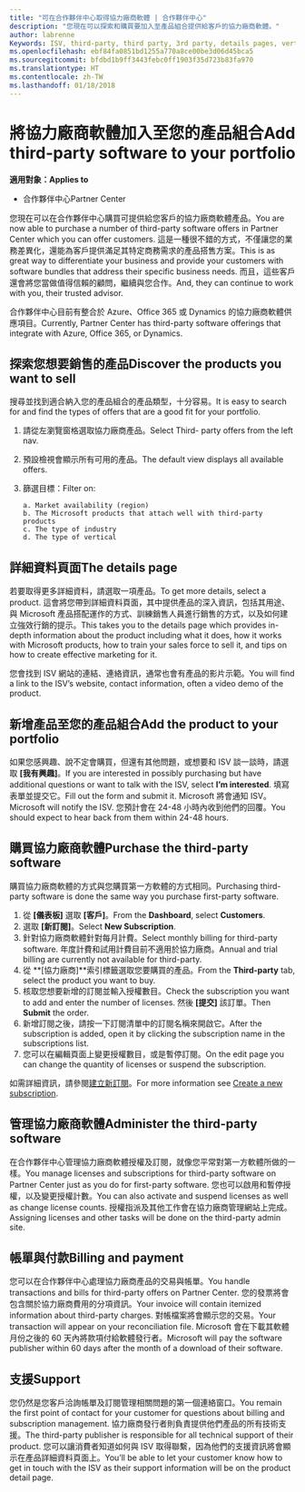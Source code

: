 ```yaml
---
title: "可在合作夥伴中心取得協力廠商軟體 | 合作夥伴中心"
description: "您現在可以探索和購買要加入至產品組合提供給客戶的協力廠商軟體。"
author: labrenne
Keywords: ISV, third-party, third party, 3rd party, details pages, vertical software, software publisher
ms.openlocfilehash: ebf84fa0851bd1255a770a8ce00be3d06d45bca5
ms.sourcegitcommit: bfdbd1b9ff3443febc0ff1903f35d723b83fa970
ms.translationtype: HT
ms.contentlocale: zh-TW
ms.lasthandoff: 01/18/2018
---
```

# <a name="add-third-party-software-to-your-portfolio"></a><span data-ttu-id="89ffa-103">將協力廠商軟體加入至您的產品組合</span><span class="sxs-lookup"><span data-stu-id="89ffa-103">Add third-party software to your portfolio</span></span>

**<span data-ttu-id="89ffa-104">適用對象：</span><span class="sxs-lookup"><span data-stu-id="89ffa-104">Applies to</span></span>** 

- <span data-ttu-id="89ffa-105">合作夥伴中心</span><span class="sxs-lookup"><span data-stu-id="89ffa-105">Partner Center</span></span>


<span data-ttu-id="89ffa-106">您現在可以在合作夥伴中心購買可提供給您客戶的協力廠商軟體產品。</span><span class="sxs-lookup"><span data-stu-id="89ffa-106">You are now able to purchase a number of third-party software offers in Partner Center which you can offer customers.</span></span> <span data-ttu-id="89ffa-107">這是一種很不錯的方式，不僅讓您的業務差異化，還能為客戶提供滿足其特定商務需求的產品搭售方案。</span><span class="sxs-lookup"><span data-stu-id="89ffa-107">This is as great way to differentiate your business and provide your customers with software bundles that address their specific business needs.</span></span> <span data-ttu-id="89ffa-108">而且，這些客戶還會將您當做值得信賴的顧問，繼續與您合作。</span><span class="sxs-lookup"><span data-stu-id="89ffa-108">And, they can continue to work with you, their trusted advisor.</span></span>

<span data-ttu-id="89ffa-109">合作夥伴中心目前有整合於 Azure、Office 365 或 Dynamics 的協力廠商軟體供應項目。</span><span class="sxs-lookup"><span data-stu-id="89ffa-109">Currently, Partner Center has third-party software offerings that integrate with Azure, Office 365, or Dynamics.</span></span>

## <a name="discover-the-products-you-want-to-sell"></a><span data-ttu-id="89ffa-110">探索您想要銷售的產品</span><span class="sxs-lookup"><span data-stu-id="89ffa-110">Discover the products you want to sell</span></span>

<span data-ttu-id="89ffa-111">搜尋並找到適合納入您的產品組合的產品類型，十分容易。</span><span class="sxs-lookup"><span data-stu-id="89ffa-111">It is easy to search for and find the types of offers that are a good fit for your portfolio.</span></span> 
1.  <span data-ttu-id="89ffa-112">請從左瀏覽窗格選取協力廠商產品。</span><span class="sxs-lookup"><span data-stu-id="89ffa-112">Select Third- party offers from the left nav.</span></span> 
2.  <span data-ttu-id="89ffa-113">預設檢視會顯示所有可用的產品。</span><span class="sxs-lookup"><span data-stu-id="89ffa-113">The default view displays all available offers.</span></span> 
3.  <span data-ttu-id="89ffa-114">篩選目標：</span><span class="sxs-lookup"><span data-stu-id="89ffa-114">Filter on:</span></span>

        a. Market availability (region) 
        b. The Microsoft products that attach well with third-party products  
        c. The type of industry 
        d. The type of vertical 

## <a name="the-details-page"></a><span data-ttu-id="89ffa-115">詳細資料頁面</span><span class="sxs-lookup"><span data-stu-id="89ffa-115">The details page</span></span>

<span data-ttu-id="89ffa-116">若要取得更多詳細資料，請選取一項產品。</span><span class="sxs-lookup"><span data-stu-id="89ffa-116">To get more details, select a product.</span></span> <span data-ttu-id="89ffa-117">這會將您帶到詳細資料頁面，其中提供產品的深入資訊，包括其用途、與 Microsoft 產品搭配運作的方式、訓練銷售人員進行銷售的方式，以及如何建立強效行銷的提示。</span><span class="sxs-lookup"><span data-stu-id="89ffa-117">This takes you to the details page which provides in-depth information about the product including what it does, how it works with Microsoft products, how to train your sales force to sell it, and tips on how to create effective marketing for it.</span></span> 

<span data-ttu-id="89ffa-118">您會找到 ISV 網站的連結、連絡資訊，通常也會有產品的影片示範。</span><span class="sxs-lookup"><span data-stu-id="89ffa-118">You will find a link to the ISV’s website, contact information, often a video demo of the product.</span></span> 

## <a name="add-the-product-to-your-portfolio"></a><span data-ttu-id="89ffa-119">新增產品至您的產品組合</span><span class="sxs-lookup"><span data-stu-id="89ffa-119">Add the product to your portfolio</span></span>

<span data-ttu-id="89ffa-120">如果您感興趣、說不定會購買，但還有其他問題，或想要和 ISV 談一談時，請選取 **\[我有興趣\]**。</span><span class="sxs-lookup"><span data-stu-id="89ffa-120">If you are interested in possibly purchasing but have additional questions or want to talk with the ISV, select **I’m interested**.</span></span> <span data-ttu-id="89ffa-121">填寫表單並提交它。</span><span class="sxs-lookup"><span data-stu-id="89ffa-121">Fill out the form and submit it.</span></span> <span data-ttu-id="89ffa-122">Microsoft 將會通知 ISV。</span><span class="sxs-lookup"><span data-stu-id="89ffa-122">Microsoft will notify the ISV.</span></span> <span data-ttu-id="89ffa-123">您預計會在 24-48 小時內收到他們的回覆。</span><span class="sxs-lookup"><span data-stu-id="89ffa-123">You should expect to hear back from them within 24-48 hours.</span></span> 

## <a name="purchase-the-third-party-software"></a><span data-ttu-id="89ffa-124">購買協力廠商軟體</span><span class="sxs-lookup"><span data-stu-id="89ffa-124">Purchase the third-party software</span></span>

<span data-ttu-id="89ffa-125">購買協力廠商軟體的方式與您購買第一方軟體的方式相同。</span><span class="sxs-lookup"><span data-stu-id="89ffa-125">Purchasing third-party software is done the same way you purchase first-party software.</span></span> 

1.  <span data-ttu-id="89ffa-126">從 **\[儀表板\]** 選取 **\[客戶\]**。</span><span class="sxs-lookup"><span data-stu-id="89ffa-126">From the **Dashboard**, select **Customers**.</span></span>
2.  <span data-ttu-id="89ffa-127">選取 **\[新訂閱\]**。</span><span class="sxs-lookup"><span data-stu-id="89ffa-127">Select **New Subscription**.</span></span>
3.  <span data-ttu-id="89ffa-128">針對協力廠商軟體針對每月計費。</span><span class="sxs-lookup"><span data-stu-id="89ffa-128">Select monthly billing for third-party software.</span></span> <span data-ttu-id="89ffa-129">年度計費和試用計費目前不適用於協力廠商。</span><span class="sxs-lookup"><span data-stu-id="89ffa-129">Annual and trial billing are currently not available for third-party.</span></span>
4.  <span data-ttu-id="89ffa-130">從 **\[協力廠商\]**索引標籤選取您要購買的產品。</span><span class="sxs-lookup"><span data-stu-id="89ffa-130">From the **Third-party** tab, select the product you want to buy.</span></span>
5.  <span data-ttu-id="89ffa-131">核取您想要新增的訂閱並輸入授權數目。</span><span class="sxs-lookup"><span data-stu-id="89ffa-131">Check the subscription you want to add and enter the number of licenses.</span></span> <span data-ttu-id="89ffa-132">然後 **\[提交\]** 該訂單。</span><span class="sxs-lookup"><span data-stu-id="89ffa-132">Then **Submit** the order.</span></span>
6.  <span data-ttu-id="89ffa-133">新增訂閱之後，請按一下訂閱清單中的訂閱名稱來開啟它。</span><span class="sxs-lookup"><span data-stu-id="89ffa-133">After the subscription is added, open it by clicking the subscription name in the subscriptions list.</span></span> 
7.  <span data-ttu-id="89ffa-134">您可以在編輯頁面上變更授權數目，或是暫停訂閱。</span><span class="sxs-lookup"><span data-stu-id="89ffa-134">On the edit page you can change the quantity of licenses or suspend the subscription.</span></span>

<span data-ttu-id="89ffa-135">如需詳細資訊，請參閱[建立新訂閱](create-a-new-subscription.md)。</span><span class="sxs-lookup"><span data-stu-id="89ffa-135">For more information see [Create a new subscription](create-a-new-subscription.md).</span></span>

## <a name="administer-the-third-party-software"></a><span data-ttu-id="89ffa-136">管理協力廠商軟體</span><span class="sxs-lookup"><span data-stu-id="89ffa-136">Administer the third-party software</span></span>

<span data-ttu-id="89ffa-137">在合作夥伴中心管理協力廠商軟體授權及訂閱，就像您平常對第一方軟體所做的一樣。</span><span class="sxs-lookup"><span data-stu-id="89ffa-137">You manage licenses and subscriptions for third-party software on Partner Center just as you do for first-party software.</span></span> <span data-ttu-id="89ffa-138">您也可以啟用和暫停授權，以及變更授權計數。</span><span class="sxs-lookup"><span data-stu-id="89ffa-138">You can also activate and suspend licenses as well as change license counts.</span></span> <span data-ttu-id="89ffa-139">授權指派及其他工作會在協力廠商管理網站上完成。</span><span class="sxs-lookup"><span data-stu-id="89ffa-139">Assigning licenses and other tasks will be done on the third-party admin site.</span></span>

## <a name="billing-and-payment"></a><span data-ttu-id="89ffa-140">帳單與付款</span><span class="sxs-lookup"><span data-stu-id="89ffa-140">Billing and payment</span></span>

<span data-ttu-id="89ffa-141">您可以在合作夥伴中心處理協力廠商產品的交易與帳單。</span><span class="sxs-lookup"><span data-stu-id="89ffa-141">You handle transactions and bills for third-party offers on Partner Center.</span></span> <span data-ttu-id="89ffa-142">您的發票將會包含關於協力廠商費用的分項資訊。</span><span class="sxs-lookup"><span data-stu-id="89ffa-142">Your invoice will contain itemized information about third-party charges.</span></span> <span data-ttu-id="89ffa-143">對帳檔案將會顯示您的交易。</span><span class="sxs-lookup"><span data-stu-id="89ffa-143">Your transaction will appear on your reconciliation file.</span></span> <span data-ttu-id="89ffa-144">Microsoft 會在下載其軟體月份之後的 60 天內將款項付給軟體發行者。</span><span class="sxs-lookup"><span data-stu-id="89ffa-144">Microsoft will pay the software publisher within 60 days after the month of a download of their software.</span></span> 

## <a name="support"></a><span data-ttu-id="89ffa-145">支援</span><span class="sxs-lookup"><span data-stu-id="89ffa-145">Support</span></span>

<span data-ttu-id="89ffa-146">您仍然是您客戶洽詢帳單及訂閱管理相關問題的第一個連絡窗口。</span><span class="sxs-lookup"><span data-stu-id="89ffa-146">You remain the first point of contact for your customer for questions about billing and subscription management.</span></span> <span data-ttu-id="89ffa-147">協力廠商發行者則負責提供他們產品的所有技術支援。</span><span class="sxs-lookup"><span data-stu-id="89ffa-147">The third-party publisher is responsible for all technical support of their product.</span></span> <span data-ttu-id="89ffa-148">您可以讓消費者知道如何與 ISV 取得聯繫，因為他們的支援資訊將會顯示在產品詳細資料頁面上。</span><span class="sxs-lookup"><span data-stu-id="89ffa-148">You’ll be able to let your customer know how to get in touch with the ISV as their support information will be on the product detail page.</span></span>

